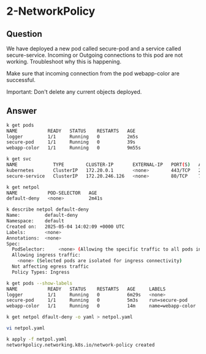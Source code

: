 # 2-NetworkPolicy

## Question

We have deployed a new pod called secure-pod and a service called secure-service.
Incoming or Outgoing connections to this pod are not working.
Troubleshoot why this is happening.

Make sure that incoming connection from the pod webapp-color are successful.

Important: Don't delete any current objects deployed.

## Answer

```bash
k get pods
NAME           READY   STATUS    RESTARTS   AGE
logger         1/1     Running   0          2m5s
secure-pod     1/1     Running   0          39s
webapp-color   1/1     Running   0          9m55s

k get svc
NAME             TYPE        CLUSTER-IP       EXTERNAL-IP   PORT(S)   AGE
kubernetes       ClusterIP   172.20.0.1       <none>        443/TCP   29m
secure-service   ClusterIP   172.20.246.126   <none>        80/TCP    77s

k get netpol
NAME           POD-SELECTOR   AGE
default-deny   <none>         2m41s

k describe netpol default-deny 
Name:         default-deny
Namespace:    default
Created on:   2025-05-04 14:02:09 +0000 UTC
Labels:       <none>
Annotations:  <none>
Spec:
  PodSelector:     <none> (Allowing the specific traffic to all pods in this namespace)
  Allowing ingress traffic:
    <none> (Selected pods are isolated for ingress connectivity)
  Not affecting egress traffic
  Policy Types: Ingress

k get pods --show-labels
NAME           READY   STATUS    RESTARTS   AGE     LABELS
logger         1/1     Running   0          6m29s   <none>
secure-pod     1/1     Running   0          5m3s    run=secure-pod
webapp-color   1/1     Running   0          14m     name=webapp-color

k get netpol dfault-deny -o yaml > netpol.yaml

vi netpol.yaml

k apply -f netpol.yaml
networkpolicy.networking.k8s.io/network-policy created
```

